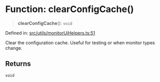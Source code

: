 # Function: clearConfigCache()

> **clearConfigCache**(): `void`

Defined in: [src/utils/monitorUiHelpers.ts:51](https://github.com/Nick2bad4u/Uptime-Watcher/blob/2a45eeb1723f8f7089001af2c92aa07d82dfe7e4/src/utils/monitorUiHelpers.ts#L51)

Clear the configuration cache. Useful for testing or when monitor types change.

## Returns

`void`
